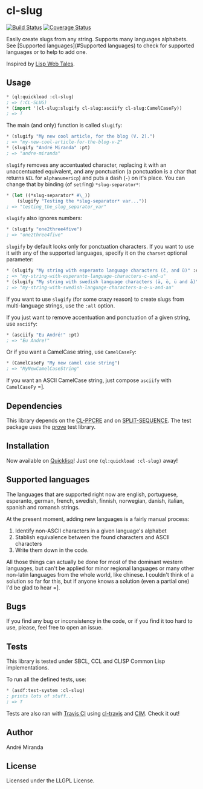 cl-slug
=======

[![Build Status](https://travis-ci.org/EuAndreh/cl-slug.svg?branch=master)](https://travis-ci.org/EuAndreh/cl-slug)
[![Coverage Status](https://coveralls.io/repos/EuAndreh/cl-slug/badge.svg?branch=master)](https://coveralls.io/r/EuAndreh/cl-slug?branch=master)

Easily create slugs from any string. Supports many languages alphabets. See [Supported languages](#Supported languages) to check for supported languages or to help to add one.

Inspired by [Lisp Web Tales](http://lispwebtales.ppenev.com/chap05.html#leanpub-auto-rewriting-the-routes).

Usage
-----

``` commonlisp
* (ql:quickload :cl-slug)
; => (:CL-SLUG)
* (import '(cl-slug:slugify cl-slug:asciify cl-slug:CamelCaseFy))
; => T
```

The main (and only) function is called `slugify`:

``` commonlisp
* (slugify "My new cool article, for the blog (V. 2).")
; => "my-new-cool-article-for-the-blog-v-2"
* (slugify "André Miranda" :pt)
; => "andre-miranda"
```

`slugify` removes any accentuated character, replacing it with an unaccentuated equivalent, and any ponctuation (a ponctuation is a char that returns `NIL` for `alphanumericp`) and puts a dash (`-`) on it's place. You can change that by binding (of `setf`ing) `*slug-separator*`:

``` commonlisp
* (let ((*slug-separator* #\_))
    (slugify "Testing the *slug-separator* var..."))
; => "testing_the_slug_separator_var"
```

`slugify` also ignores numbers:

``` commonlisp
* (slugify "one2three4five")
; => "one2three4five"
```

`slugify` by default looks only for ponctuation characters. If you want to use it with any of the supported languages, specify it on the `charset` optional parameter:

``` commonlisp
* (slugify "My string with esperanto language characters (ĉ, and ŭ)" :eo)
; => "my-string-with-esperanto-language-characters-c-and-u"
* (slugify "My string with swedish language characters (ä, ö, ü and å)" :sv)
; => "my-string-with-swedish-language-characters-a-o-u-and-aa"
```

If you want to use `slugify` (for some crazy reason) to create slugs from multi-language strings, use the `:all` option.

If you just want to remove accentuation and ponctuation of a given string, use `asciify`:

``` commonlisp
* (asciify "Eu André!" :pt)
; => "Eu Andre!"
```

Or if you want a CamelCase string, use `CamelCaseFy`:

``` commonlisp
* (CamelCaseFy "My new camel case string")
; => "MyNewCamelCaseString"
```

If you want an ASCII CamelCase string, just compose `asciify` with `CamelCaseFy` =].

Dependencies
------------

This library depends on the [CL-PPCRE](http://weitz.de/cl-ppcre) and on [SPLIT-SEQUENCE](http://www.cliki.net/split-sequence). The test package uses the [prove](https://github.com/fukamachi/prove) test library.

Installation
------------

Now available on [Quicklisp](http://quicklisp.org)! Just one `(ql:quickload :cl-slug)` away!

Supported languages
-------------------

The languages that are supported right now are english, portuguese, esperanto, german, french, swedish, finnish, norwegian, danish, italian, spanish and romansh strings.

   At the present moment, adding new languages is a fairly manual process:
   1. Identify non-ASCII characters in a given language's alphabet
   2. Stablish equivalence between the found characters and ASCII characters
   3. Write them down in the code.

   All those things can actually be done for most of the dominant western languages, but can't be applied for minor regional languages or many other non-latin languages from the whole world, like chinese. I couldn't think of a solution so far for this, but if anyone knows a solution (even a partial one) I'd be glad to hear =].

Bugs
----

If you find any bug or inconsistency in the code, or if you find it too hard to use, please, feel free to open an issue.

Tests
-----

This library is tested under SBCL, CCL and CLISP Common Lisp implementations.

To run all the defined tests, use:
```lisp
* (asdf:test-system :cl-slug)
; prints lots of stuff...
; => T
```

Tests are also ran with [Travis CI](https://travis-ci.org/EuAndreh/cl-slug) using [cl-travis](https://github.com/luismbo/cl-travis) and [CIM](https://github.com/KeenS/CIM). Check it out!

Author
------

André Miranda

License
-------

Licensed under the LLGPL License.


